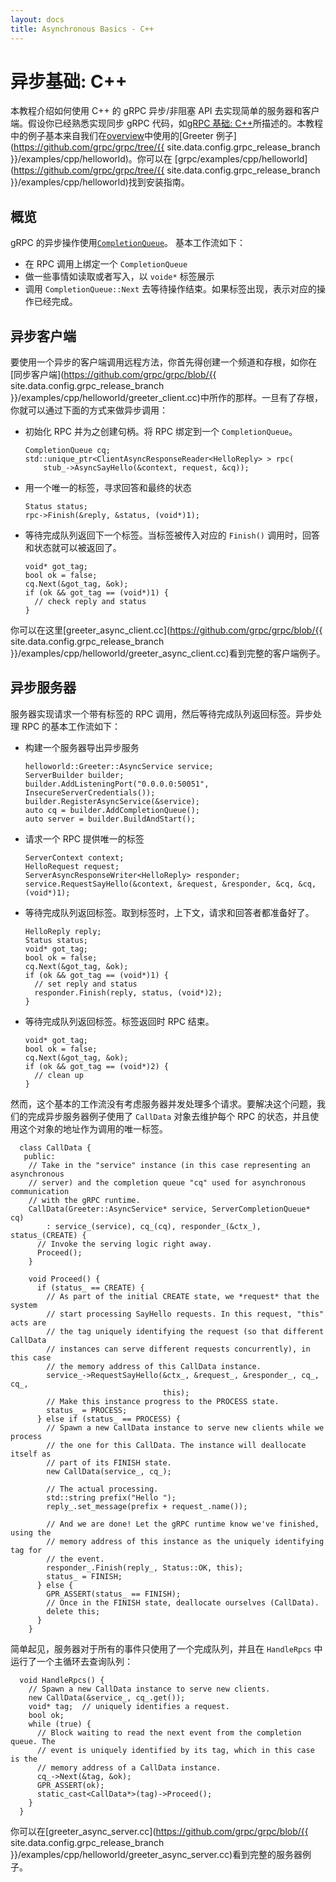 ```yaml
---
layout: docs
title: Asynchronous Basics - C++
---
```

# 异步基础: C++

本教程介绍如何使用 C++ 的 gRPC 异步/非阻塞 API 去实现简单的服务器和客户端。假设你已经熟悉实现同步 gRPC 代码，如[gRPC 基础: C++](/docs/tutorials/basic/c.html)所描述的。本教程中的例子基本来自我们在[overview](/docs/index.html)中使用的[Greeter 例子](https://github.com/grpc/grpc/tree/{{ site.data.config.grpc_release_branch }}/examples/cpp/helloworld)。你可以在 [grpc/examples/cpp/helloworld](https://github.com/grpc/grpc/tree/{{ site.data.config.grpc_release_branch }}/examples/cpp/helloworld)找到安装指南。

## 概览

gRPC 的异步操作使用[`CompletionQueue`](http://www.grpc.io/grpc/cpp/classgrpc_1_1_completion_queue.html)。 基本工作流如下：

- 在 RPC 调用上绑定一个 `CompletionQueue`
- 做一些事情如读取或者写入，以 `voide*` 标签展示
- 调用 `CompletionQueue::Next` 去等待操作结束。如果标签出现，表示对应的操作已经完成。

## 异步客户端

要使用一个异步的客户端调用远程方法，你首先得创建一个频道和存根，如你在[同步客户端](https://github.com/grpc/grpc/blob/{{ site.data.config.grpc_release_branch }}/examples/cpp/helloworld/greeter_client.cc)中所作的那样。一旦有了存根，你就可以通过下面的方式来做异步调用：

- 初始化 RPC 并为之创建句柄。将 RPC 绑定到一个 `CompletionQueue`。

    ```
    CompletionQueue cq;
    std::unique_ptr<ClientAsyncResponseReader<HelloReply> > rpc(
        stub_->AsyncSayHello(&context, request, &cq));
    ```

- 用一个唯一的标签，寻求回答和最终的状态

    ```
    Status status;
    rpc->Finish(&reply, &status, (void*)1);
    ```

- 等待完成队列返回下一个标签。当标签被传入对应的 `Finish()` 调用时，回答和状态就可以被返回了。

    ```
    void* got_tag;
    bool ok = false;
    cq.Next(&got_tag, &ok);
    if (ok && got_tag == (void*)1) {
      // check reply and status
    }
    ```

你可以在这里[greeter&#95;async&#95;client.cc](https://github.com/grpc/grpc/blob/{{ site.data.config.grpc_release_branch }}/examples/cpp/helloworld/greeter_async_client.cc)看到完整的客户端例子。

## 异步服务器

服务器实现请求一个带有标签的 RPC 调用，然后等待完成队列返回标签。异步处理 RPC 的基本工作流如下：

- 构建一个服务器导出异步服务

    ```
    helloworld::Greeter::AsyncService service;
    ServerBuilder builder;
    builder.AddListeningPort("0.0.0.0:50051", InsecureServerCredentials());
    builder.RegisterAsyncService(&service);
    auto cq = builder.AddCompletionQueue();
    auto server = builder.BuildAndStart();
    ```

- 请求一个 RPC 提供唯一的标签

    ```
    ServerContext context;
    HelloRequest request;
    ServerAsyncResponseWriter<HelloReply> responder;
    service.RequestSayHello(&context, &request, &responder, &cq, &cq, (void*)1);
    ```

- 等待完成队列返回标签。取到标签时，上下文，请求和回答者都准备好了。

    ```
    HelloReply reply;
    Status status;
    void* got_tag;
    bool ok = false;
    cq.Next(&got_tag, &ok);
    if (ok && got_tag == (void*)1) {
      // set reply and status
      responder.Finish(reply, status, (void*)2);
    }
    ```

- 等待完成队列返回标签。标签返回时 RPC 结束。

    ```
    void* got_tag;
    bool ok = false;
    cq.Next(&got_tag, &ok);
    if (ok && got_tag == (void*)2) {
      // clean up
    }
    ```

然而，这个基本的工作流没有考虑服务器并发处理多个请求。要解决这个问题，我们的完成异步服务器例子使用了 `CallData` 对象去维护每个 RPC 的状态，并且使用这个对象的地址作为调用的唯一标签。

```
  class CallData {
   public:
    // Take in the "service" instance (in this case representing an asynchronous
    // server) and the completion queue "cq" used for asynchronous communication
    // with the gRPC runtime.
    CallData(Greeter::AsyncService* service, ServerCompletionQueue* cq)
        : service_(service), cq_(cq), responder_(&ctx_), status_(CREATE) {
      // Invoke the serving logic right away.
      Proceed();
    }

    void Proceed() {
      if (status_ == CREATE) {
        // As part of the initial CREATE state, we *request* that the system
        // start processing SayHello requests. In this request, "this" acts are
        // the tag uniquely identifying the request (so that different CallData
        // instances can serve different requests concurrently), in this case
        // the memory address of this CallData instance.
        service_->RequestSayHello(&ctx_, &request_, &responder_, cq_, cq_,
                                  this);
        // Make this instance progress to the PROCESS state.
        status_ = PROCESS;
      } else if (status_ == PROCESS) {
        // Spawn a new CallData instance to serve new clients while we process
        // the one for this CallData. The instance will deallocate itself as
        // part of its FINISH state.
        new CallData(service_, cq_);

        // The actual processing.
        std::string prefix("Hello ");
        reply_.set_message(prefix + request_.name());

        // And we are done! Let the gRPC runtime know we've finished, using the
        // memory address of this instance as the uniquely identifying tag for
        // the event.
        responder_.Finish(reply_, Status::OK, this);
        status_ = FINISH;
      } else {
        GPR_ASSERT(status_ == FINISH);
        // Once in the FINISH state, deallocate ourselves (CallData).
        delete this;
      }
    }
```

简单起见，服务器对于所有的事件只使用了一个完成队列，并且在 `HandleRpcs` 中运行了一个主循环去查询队列：

```
  void HandleRpcs() {
    // Spawn a new CallData instance to serve new clients.
    new CallData(&service_, cq_.get());
    void* tag;  // uniquely identifies a request.
    bool ok;
    while (true) {
      // Block waiting to read the next event from the completion queue. The
      // event is uniquely identified by its tag, which in this case is the
      // memory address of a CallData instance.
      cq_->Next(&tag, &ok);
      GPR_ASSERT(ok);
      static_cast<CallData*>(tag)->Proceed();
    }
  }
```

你可以在[greeter&#95;async&#95;server.cc](https://github.com/grpc/grpc/blob/{{ site.data.config.grpc_release_branch }}/examples/cpp/helloworld/greeter_async_server.cc)看到完整的服务器例子。
